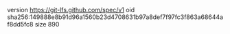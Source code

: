 version https://git-lfs.github.com/spec/v1
oid sha256:149888e8b91d96a1560b23d4708631b97a8def7f97fc3f863a68644af8dd5fc8
size 890
